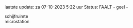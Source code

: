 laatste update: 
za 07-10-2023  5:22   uur 
Status: FAALT - geel - 
<div class="service R">schijfruimte</div><div class="service R">microstation</div>